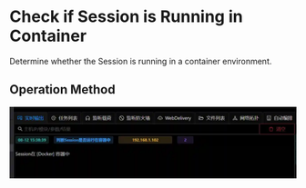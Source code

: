 # Check if Session is Running in Container

Determine whether the Session is running in a container environment.

## Operation Method

![](img\Discovery_VirtualizationSandboxEvasion_CheckContainer\1.webp)